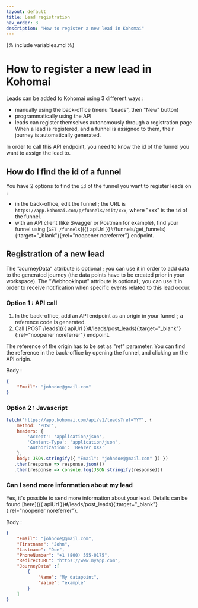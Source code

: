 ```yaml
---
layout: default
title: Lead registration
nav_order: 3
description: "How to register a new lead in Kohomai"
---
```

{% include variables.md %}

# How to register a new lead in Kohomai

Leads can be added to Kohomai using 3 different ways :
- manually using the back-office (menu "Leads", then "New" button)
- programmatically using the API
- leads can register themselves autonomously through a registration page
When a lead is registered, and a funnel is assigned to them, their journey is automatically generated.

In order to call this API endpoint, you need to know the id of the funnel you want to assign the lead to.

## How do I find the id of a funnel

You have 2 options to find the ``id`` of the funnel you want to register leads on :
  * in the back-office, edit the funnel ; the URL is ``https://app.kohomai.com/p/funnels/edit/xxx``, where "xxx" is the ``id`` of the funnel.
  * with an API client (like Swagger or Postman for example), find your funnel using [``GET /funnels``]({{ apiUrl }}#/funnels/get_funnels){:target="_blank"}{:rel="noopener noreferrer"} endpoint.

## Registration of a new lead

The "JourneyData" attribute is optional ; you can use it in order to add data to the generated journey (the data points have to be created prior in your workspace).
The "WebhookInput" attribute is optional ; you can use it in order to receive notification when specific events related to this lead occur.

### Option 1 : API call

1. In the back-office, add an API endpoint as an origin in your funnel ; a reference code is generated.
2. Call [POST /leads]({{ apiUrl }}#/leads/post_leads){:target="_blank"}{:rel="noopener noreferrer"} endpoint.

The reference of the origin has to be set as "ref" parameter. You can find the reference in the back-office by opening the funnel, and clicking on the API origin.

Body :
```json
{
    "Email": "johndoe@gmail.com"
}
```

### Option 2 : Javascript

```js
fetch('https://app.kohomai.com/api/v1/leads?ref=YYY', {
    method: 'POST',
    headers: {
        'Accept': 'application/json',
        'Content-Type': 'application/json',
        'Authorization': 'Bearer XXX'
    },
    body: JSON.stringify({ "Email": "johndoe@gmail.com" }) })
   .then(response => response.json())
   .then(response => console.log(JSON.stringify(response)))
```

### Can I send more information about my lead 

Yes, it's possible to send more information about your lead. Details can be found [here]({{ apiUrl }}#/leads/post_leads){:target="_blank"}{:rel="noopener noreferrer"}.

Body :
```json
{
    "Email": "johndoe@gmail.com",
    "Firstname": "John",
    "Lastname": "Doe",
    "PhoneNumber": "+1 (800) 555‑0175",
    "RedirectURL": "https://www.myapp.com",
    "JourneyData" :[
        {
            "Name": "My datapoint",
            "Value": "example"
        }
    ]
}
```
